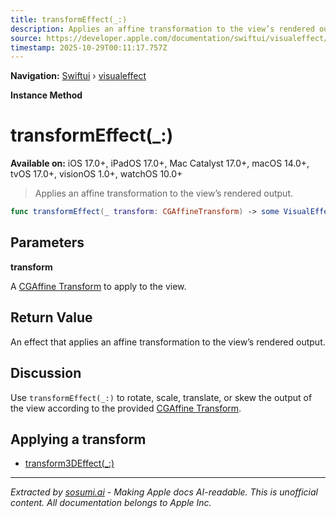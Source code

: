 ```yaml
---
title: transformEffect(_:)
description: Applies an affine transformation to the view’s rendered output.
source: https://developer.apple.com/documentation/swiftui/visualeffect/transformeffect(_:)
timestamp: 2025-10-29T00:11:17.757Z
---
```


**Navigation:** [Swiftui](/documentation/swiftui) › [visualeffect](/documentation/swiftui/visualeffect)

**Instance Method**

# transformEffect(_:)

**Available on:** iOS 17.0+, iPadOS 17.0+, Mac Catalyst 17.0+, macOS 14.0+, tvOS 17.0+, visionOS 1.0+, watchOS 10.0+

> Applies an affine transformation to the view’s rendered output.

```swift
func transformEffect(_ transform: CGAffineTransform) -> some VisualEffect
```

## Parameters

**transform**

A [CGAffine Transform](/documentation/CoreFoundation/CGAffineTransform) to apply to the view.



## Return Value

An effect that applies an affine transformation to the view’s rendered output.

## Discussion

Use `transformEffect(_:)` to rotate, scale, translate, or skew the output of the view according to the provided [CGAffine Transform](/documentation/CoreFoundation/CGAffineTransform).

## Applying a transform

- [transform3DEffect(_:)](/documentation/swiftui/visualeffect/transform3deffect(_:))

---

*Extracted by [sosumi.ai](https://sosumi.ai) - Making Apple docs AI-readable.*
*This is unofficial content. All documentation belongs to Apple Inc.*
